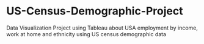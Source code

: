 # US-Census-Demographic-Project
Data Visualization Project using Tableau about USA employment by income, work at home and ethnicity using US census demographic data
